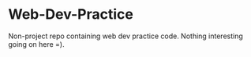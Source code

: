 # Web-Dev-Practice

Non-project repo containing web dev practice code. Nothing interesting going on here =). 
